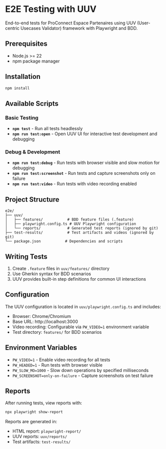 # E2E Testing with UUV

End-to-end tests for ProConnect Espace Partenaires using UUV (User-centric Usecases Validator) framework with Playwright and BDD.

## Prerequisites

- Node.js >= 22
- npm package manager

## Installation

```bash
npm install
```

## Available Scripts

### Basic Testing

- **`npm test`** - Run all tests headlessly
- **`npm run test:open`** - Open UUV UI for interactive test development and debugging

### Debug & Development

- **`npm run test:debug`** - Run tests with browser visible and slow motion for debugging
- **`npm run test:screenshot`** - Run tests and capture screenshots only on failure
- **`npm run test:video`** - Run tests with video recording enabled

## Project Structure

```
e2e/
├── uuv/
│   ├── features/           # BDD feature files (.feature)
│   ├── playwright.config.ts # UUV Playwright configuration
│   └── reports/            # Generated test reports (ignored by git)
├── test-results/           # Test artifacts and videos (ignored by git)
└── package.json           # Dependencies and scripts
```

## Writing Tests

1. Create `.feature` files in `uuv/features/` directory
2. Use Gherkin syntax for BDD scenarios
3. UUV provides built-in step definitions for common UI interactions

## Configuration

The UUV configuration is located in `uuv/playwright.config.ts` and includes:

- Browser: Chrome/Chromium
- Base URL: http://localhost:3000
- Video recording: Configurable via `PW_VIDEO=1` environment variable
- Test directory: `features/` for BDD scenarios

## Environment Variables

- `PW_VIDEO=1` - Enable video recording for all tests
- `PW_HEADED=1` - Run tests with browser visible
- `PW_SLOW_MO=1000` - Slow down operations by specified milliseconds
- `PW_SCREENSHOT=only-on-failure` - Capture screenshots on test failure

## Reports

After running tests, view reports with:

```bash
npx playwright show-report
```

Reports are generated in:
- HTML report: `playwright-report/`
- UUV reports: `uuv/reports/`
- Test artifacts: `test-results/`